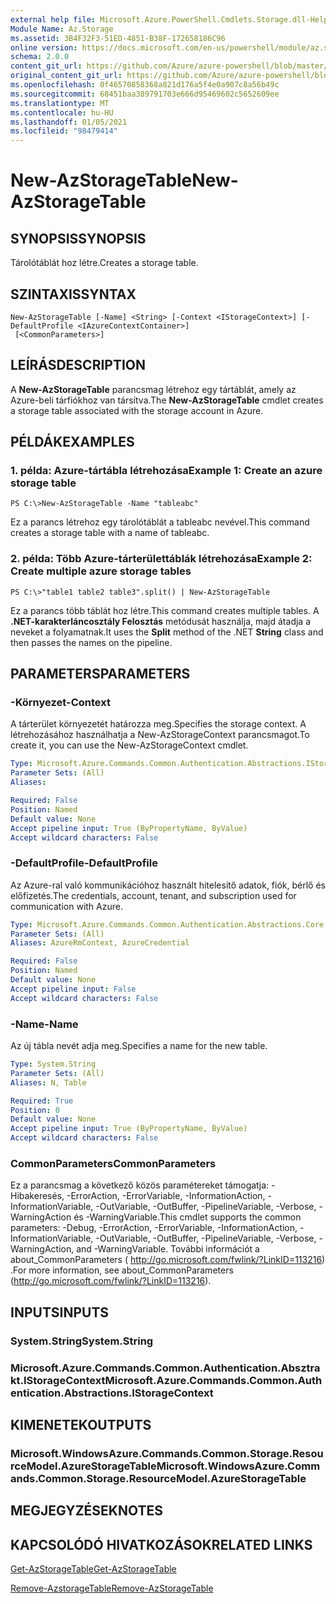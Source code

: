 ```yaml
---
external help file: Microsoft.Azure.PowerShell.Cmdlets.Storage.dll-Help.xml
Module Name: Az.Storage
ms.assetid: 3B4F32F3-51ED-4851-B38F-172658186C96
online version: https://docs.microsoft.com/en-us/powershell/module/az.storage/new-azstoragetable
schema: 2.0.0
content_git_url: https://github.com/Azure/azure-powershell/blob/master/src/Storage/Storage.Management/help/New-AzStorageTable.md
original_content_git_url: https://github.com/Azure/azure-powershell/blob/master/src/Storage/Storage.Management/help/New-AzStorageTable.md
ms.openlocfilehash: 0f46570858368a821d176a5f4e0a907c8a56b49c
ms.sourcegitcommit: 68451baa389791703e666d95469602c5652609ee
ms.translationtype: MT
ms.contentlocale: hu-HU
ms.lasthandoff: 01/05/2021
ms.locfileid: "98479414"
---
```

# <span data-ttu-id="d2a61-101">New-AzStorageTable</span><span class="sxs-lookup"><span data-stu-id="d2a61-101">New-AzStorageTable</span></span>

## <span data-ttu-id="d2a61-102">SYNOPSIS</span><span class="sxs-lookup"><span data-stu-id="d2a61-102">SYNOPSIS</span></span>
<span data-ttu-id="d2a61-103">Tárolótáblát hoz létre.</span><span class="sxs-lookup"><span data-stu-id="d2a61-103">Creates a storage table.</span></span>

## <span data-ttu-id="d2a61-104">SZINTAXIS</span><span class="sxs-lookup"><span data-stu-id="d2a61-104">SYNTAX</span></span>

```
New-AzStorageTable [-Name] <String> [-Context <IStorageContext>] [-DefaultProfile <IAzureContextContainer>]
 [<CommonParameters>]
```

## <span data-ttu-id="d2a61-105">LEÍRÁS</span><span class="sxs-lookup"><span data-stu-id="d2a61-105">DESCRIPTION</span></span>
<span data-ttu-id="d2a61-106">A **New-AzStorageTable** parancsmag létrehoz egy tártáblát, amely az Azure-beli tárfiókhoz van társítva.</span><span class="sxs-lookup"><span data-stu-id="d2a61-106">The **New-AzStorageTable** cmdlet creates a storage table associated with the storage account in Azure.</span></span>

## <span data-ttu-id="d2a61-107">PÉLDÁK</span><span class="sxs-lookup"><span data-stu-id="d2a61-107">EXAMPLES</span></span>

### <span data-ttu-id="d2a61-108">1. példa: Azure-tártábla létrehozása</span><span class="sxs-lookup"><span data-stu-id="d2a61-108">Example 1: Create an azure storage table</span></span>
```
PS C:\>New-AzStorageTable -Name "tableabc"
```

<span data-ttu-id="d2a61-109">Ez a parancs létrehoz egy tárolótáblát a tableabc nevével.</span><span class="sxs-lookup"><span data-stu-id="d2a61-109">This command creates a storage table with a name of tableabc.</span></span>

### <span data-ttu-id="d2a61-110">2. példa: Több Azure-tárterülettáblák létrehozása</span><span class="sxs-lookup"><span data-stu-id="d2a61-110">Example 2: Create multiple azure storage tables</span></span>
```
PS C:\>"table1 table2 table3".split() | New-AzStorageTable
```

<span data-ttu-id="d2a61-111">Ez a parancs több táblát hoz létre.</span><span class="sxs-lookup"><span data-stu-id="d2a61-111">This command creates multiple tables.</span></span>
<span data-ttu-id="d2a61-112">A  **.NET-karakterláncosztály Felosztás** metódusát használja, majd átadja a neveket a folyamatnak.</span><span class="sxs-lookup"><span data-stu-id="d2a61-112">It uses the **Split** method of the .NET **String** class and then passes the names on the pipeline.</span></span>

## <span data-ttu-id="d2a61-113">PARAMETERS</span><span class="sxs-lookup"><span data-stu-id="d2a61-113">PARAMETERS</span></span>

### <span data-ttu-id="d2a61-114">-Környezet</span><span class="sxs-lookup"><span data-stu-id="d2a61-114">-Context</span></span>
<span data-ttu-id="d2a61-115">A tárterület környezetét határozza meg.</span><span class="sxs-lookup"><span data-stu-id="d2a61-115">Specifies the storage context.</span></span>
<span data-ttu-id="d2a61-116">A létrehozásához használhatja a New-AzStorageContext parancsmagot.</span><span class="sxs-lookup"><span data-stu-id="d2a61-116">To create it, you can use the New-AzStorageContext cmdlet.</span></span>

```yaml
Type: Microsoft.Azure.Commands.Common.Authentication.Abstractions.IStorageContext
Parameter Sets: (All)
Aliases:

Required: False
Position: Named
Default value: None
Accept pipeline input: True (ByPropertyName, ByValue)
Accept wildcard characters: False
```

### <span data-ttu-id="d2a61-117">-DefaultProfile</span><span class="sxs-lookup"><span data-stu-id="d2a61-117">-DefaultProfile</span></span>
<span data-ttu-id="d2a61-118">Az Azure-ral való kommunikációhoz használt hitelesítő adatok, fiók, bérlő és előfizetés.</span><span class="sxs-lookup"><span data-stu-id="d2a61-118">The credentials, account, tenant, and subscription used for communication with Azure.</span></span>

```yaml
Type: Microsoft.Azure.Commands.Common.Authentication.Abstractions.Core.IAzureContextContainer
Parameter Sets: (All)
Aliases: AzureRmContext, AzureCredential

Required: False
Position: Named
Default value: None
Accept pipeline input: False
Accept wildcard characters: False
```

### <span data-ttu-id="d2a61-119">-Name</span><span class="sxs-lookup"><span data-stu-id="d2a61-119">-Name</span></span>
<span data-ttu-id="d2a61-120">Az új tábla nevét adja meg.</span><span class="sxs-lookup"><span data-stu-id="d2a61-120">Specifies a name for the new table.</span></span>

```yaml
Type: System.String
Parameter Sets: (All)
Aliases: N, Table

Required: True
Position: 0
Default value: None
Accept pipeline input: True (ByPropertyName, ByValue)
Accept wildcard characters: False
```

### <span data-ttu-id="d2a61-121">CommonParameters</span><span class="sxs-lookup"><span data-stu-id="d2a61-121">CommonParameters</span></span>
<span data-ttu-id="d2a61-122">Ez a parancsmag a következő közös paramétereket támogatja: -Hibakeresés, -ErrorAction, -ErrorVariable, -InformationAction, -InformationVariable, -OutVariable, -OutBuffer, -PipelineVariable, -Verbose, -WarningAction és -WarningVariable.</span><span class="sxs-lookup"><span data-stu-id="d2a61-122">This cmdlet supports the common parameters: -Debug, -ErrorAction, -ErrorVariable, -InformationAction, -InformationVariable, -OutVariable, -OutBuffer, -PipelineVariable, -Verbose, -WarningAction, and -WarningVariable.</span></span> <span data-ttu-id="d2a61-123">További információt a about_CommonParameters ( http://go.microsoft.com/fwlink/?LinkID=113216) .</span><span class="sxs-lookup"><span data-stu-id="d2a61-123">For more information, see about_CommonParameters (http://go.microsoft.com/fwlink/?LinkID=113216).</span></span>

## <span data-ttu-id="d2a61-124">INPUTS</span><span class="sxs-lookup"><span data-stu-id="d2a61-124">INPUTS</span></span>

### <span data-ttu-id="d2a61-125">System.String</span><span class="sxs-lookup"><span data-stu-id="d2a61-125">System.String</span></span>

### <span data-ttu-id="d2a61-126">Microsoft.Azure.Commands.Common.Authentication.Absztrakt.IStorageContext</span><span class="sxs-lookup"><span data-stu-id="d2a61-126">Microsoft.Azure.Commands.Common.Authentication.Abstractions.IStorageContext</span></span>

## <span data-ttu-id="d2a61-127">KIMENETEK</span><span class="sxs-lookup"><span data-stu-id="d2a61-127">OUTPUTS</span></span>

### <span data-ttu-id="d2a61-128">Microsoft.WindowsAzure.Commands.Common.Storage.ResourceModel.AzureStorageTable</span><span class="sxs-lookup"><span data-stu-id="d2a61-128">Microsoft.WindowsAzure.Commands.Common.Storage.ResourceModel.AzureStorageTable</span></span>

## <span data-ttu-id="d2a61-129">MEGJEGYZÉSEK</span><span class="sxs-lookup"><span data-stu-id="d2a61-129">NOTES</span></span>

## <span data-ttu-id="d2a61-130">KAPCSOLÓDÓ HIVATKOZÁSOK</span><span class="sxs-lookup"><span data-stu-id="d2a61-130">RELATED LINKS</span></span>

[<span data-ttu-id="d2a61-131">Get-AzStorageTable</span><span class="sxs-lookup"><span data-stu-id="d2a61-131">Get-AzStorageTable</span></span>](./Get-AzStorageTable.md)

[<span data-ttu-id="d2a61-132">Remove-AzstorageTable</span><span class="sxs-lookup"><span data-stu-id="d2a61-132">Remove-AzStorageTable</span></span>](./Remove-AzStorageTable.md)


